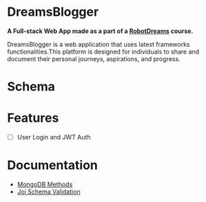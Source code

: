 # DreamsBlogger

**A Full-stack Web App made as a part of a [RobotDreams](https://github.com/nightguarder/RobotDreams.git) course.**

DreamsBlogger is a web application that uses latest frameworks functionalities.This platform is designed for individuals to share and document their personal journeys, aspirations, and progress.

# Schema

# Features

- [ ] User Login and JWT Auth

# Documentation

- [MongoDB Methods](https://github.com/nightguarder/DreamBlogger.git)
- [Joi Schema Validation](https://joi.dev/api/?v=17.9.1)
